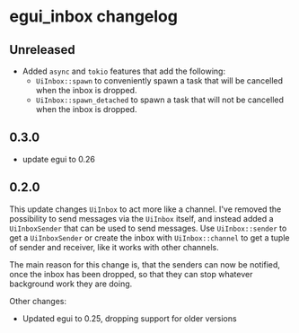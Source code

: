 # egui_inbox changelog

## Unreleased
- Added `async` and `tokio` features that add the following:
  - `UiInbox::spawn` to conveniently spawn a task that will be cancelled when the inbox is dropped.
  - `UiInbox::spawn_detached` to spawn a task that will not be cancelled when the inbox is dropped.

## 0.3.0
- update egui to 0.26

## 0.2.0
This update changes `UiInbox` to act more like a channel. I've removed the possibility to 
send messages via the `UiInbox` itself, and instead added a `UiInboxSender` that can be used to send messages.
Use `UiInbox::sender` to get a `UiInboxSender` or create the inbox with `UiInbox::channel` to get a tuple of
sender and receiver, like it works with other channels.

The main reason for this change is, that the senders can now be notified, once the inbox has been dropped,
so that they can stop whatever background work they are doing.

Other changes:
- Updated egui to 0.25, dropping support for older versions